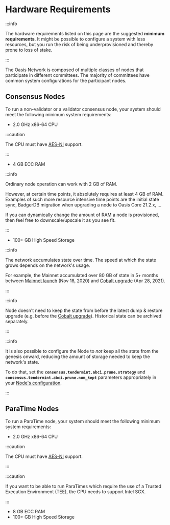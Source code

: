 # Hardware Requirements

:::info

The hardware requirements listed on this page are the suggested **minimum requirements**. It might be possible to configure a system with less resources, but you run the risk of being underprovisioned and thereby prone to loss of stake.

:::

The Oasis Network is composed of multiple classes of nodes that participate in different committees. The majority of committees have common system configurations for the participant nodes.

## Consensus Nodes <a id="suggested-minimum-configurations"></a>

To run a non-validator or a validator consensus node, your system should meet the following minimum system requirements:

* 2.0 GHz x86-64 CPU

:::caution

The CPU must have [AES-NI](https://en.wikipedia.org/wiki/AES_instruction_set) support.

:::

* 4 GB ECC RAM

:::info

Ordinary node operation can work with 2 GB of RAM.

However, at certain time points, it absolutely requires at least 4 GB of RAM. Examples of such more resource intensive time points are the initial state sync, BadgerDB migration when upgrading a node to Oasis Core 21.2.x, ...

If you can dynamically change the amount of RAM a node is provisioned, then feel free to downscale/upscale it as you see fit.

:::



* 100+ GB High Speed Storage

:::info

The network accumulates state over time. The speed at which the state grows depends on the network's usage.

For example, the Mainnet accumulated over 80 GB of state in 5+ months between [Mainnet launch](../../mainnet/previous-upgrades/mainnet-upgrade.md) (Nov 18, 2020) and [Cobalt upgrade](../../mainnet/cobalt-upgrade.md) (Apr 28, 2021).

:::

:::info

Node doesn't need to keep the state from before the latest dump & restore upgrade (e.g. before the [Cobalt upgrade](../../mainnet/cobalt-upgrade.md)). Historical state can be archived separately.

:::

:::info

It is also possible to configure the Node to _not_ keep all the state from the genesis onward, reducing the amount of storage needed to keep the network's state.

To do that, set the **`consensus.tendermint.abci.prune.strategy`** and **`consensus.tendermint.abci.prune.num_kept`** parameters appropriately in your [Node's configuration](../set-up-your-node/run-validator.md#configuring-the-oasis-node).

:::

## ParaTime Nodes

To run a ParaTime node, your system should meet the following minimum system requirements:

* 2.0 GHz x86-64 CPU

:::caution

The CPU must have [AES-NI](https://en.wikipedia.org/wiki/AES_instruction_set) support.

:::

:::caution

If you want to be able to run ParaTimes which require the use of a Trusted Execution Environment (TEE), the CPU needs to support Intel SGX.

:::

* 8 GB ECC RAM
* 100+ GB High Speed Storage


